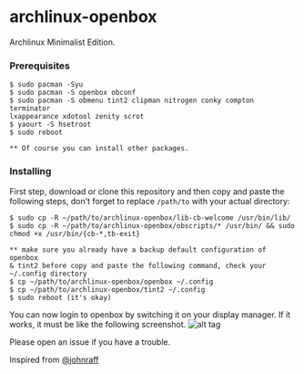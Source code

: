 # archlinux-openbox
Archlinux Minimalist Edition.

### Prerequisites

```
$ sudo pacman -Syu
$ sudo pacman -S openbox obconf
$ sudo pacman -S obmenu tint2 clipman nitrogen conky compton terminator 
lxappearance xdotool zenity scrot
$ yaourt -S hsetroot
$ sudo reboot

** Of course you can install other packages.
```

### Installing

First step, download or clone this repository and then copy and paste 
the following steps, don't forget to replace `/path/to` with your actual 
directory:

```
$ sudo cp -R ~/path/to/archlinux-openbox/lib-cb-welcome /usr/bin/lib/
$ sudo cp -R ~/path/to/archlinux-openbox/obscripts/* /usr/bin/ && sudo 
chmod +x /usr/bin/{cb-*,tb-exit}

** make sure you already have a backup default configuration of openbox 
& tint2 before copy and paste the following command, check your 
~/.config directory
$ cp ~/path/to/archlinux-openbox/openbox ~/.config
$ cp ~/path/to/archlinux-openbox/tint2 ~/.config
$ sudo reboot (it's okay)

```

You can now login to openbox by switching it on your display manager. If 
it works, it must be like the following screenshot.
![alt tag](https://i.imgur.com/xoaZPEY.png "Openbox setup")

Please open an issue if you have a trouble.

Inspired from 
[@johnraff](http://crunchbang.org/forums/profile.php?id=353)
